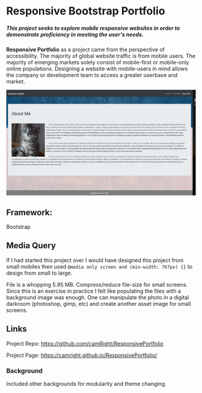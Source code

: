 # Responsive Bootstrap Portfolio

##### This project seeks to explore mobile responsive websites in order to demonstrate proficiency in meeting the user's needs.

**Responsive Portfolio** as a project came from the perspective of accessibility. The majority of global
website traffic is from mobile users. The majority of emerging markets solely consist of mobile-first or mobile-only online populations. Designing a website with mobile-users in mind allows the company or development team to access a greater userbase and market.

![Alt text](./assets/images/PortfolioScreenshot.png?raw=true "Project Example")

## Framework:

Bootstrap

## Media Query

If I had started this project over I would have designed this project from small mobiles 
then used `@media only screen and (min-width: 767px) {}` to design from small to large.

File is a whopping 5.95 MB. Compress/reduce file-size for small screens. Since this is an 
exercise in practice I felt like populating the files with a background image was enough. One can 
manipulate the photo in a digital darkroom (photoshop, gimp, etc) and create another asset image for small screens.

## Links

Project Repo: https://github.com/camRight/ResponsivePortfolio

Project Page: https://camright.github.io/ResponsivePortfolio/

### Background

Included other backgrounds for modularity and theme changing.
